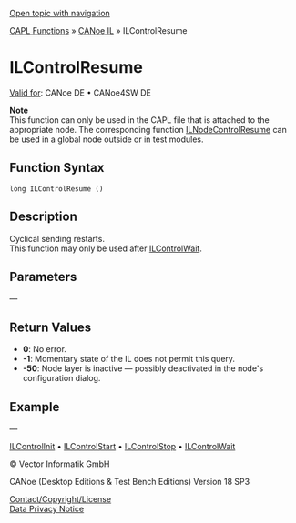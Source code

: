 [Open topic with navigation](../../../../../CANoeDEFamily.htm#Topics/CAPLFunctions/CANoeIL/Functions/CAPLfunctionILControlResume.md)

[CAPL Functions](../../CAPLfunctions.md) » [CANoe IL](../CAPLfunctionsCANoeILOverview.md) » ILControlResume

# ILControlResume

[Valid for](../../../Shared/FeatureAvailability.md):  CANoe DE • CANoe4SW DE

**Note**  
This function can only be used in the CAPL file that is attached to the appropriate node. The corresponding function [ILNodeControlResume](CAPLfunctionILNodeControlResume.md) can be used in a global node outside or in test modules.

## Function Syntax

```
long ILControlResume ()
```

## Description

Cyclical sending restarts.  
This function may only be used after [ILControlWait](CAPLfunctionILControlWait.md).

## Parameters

—

## Return Values

- **0**: No error.
- **-1**: Momentary state of the IL does not permit this query.
- **-50**: Node layer is inactive — possibly deactivated in the node's configuration dialog.

## Example

—

[ILControlInit](CAPLfunctionILControlInit.md) • [ILControlStart](CAPLfunctionILControlStart.md) • [ILControlStop](CAPLfunctionILControlStop.md) • [ILControlWait](CAPLfunctionILControlWait.md)

© Vector Informatik GmbH

CANoe (Desktop Editions & Test Bench Editions) Version 18 SP3

[Contact/Copyright/License](../../../Shared/ContactCopyrightLicense.md)  
[Data Privacy Notice](https://www.vector.com/int/en/company/get-info/privacy-policy/)